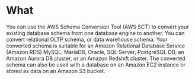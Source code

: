 # What
You can use the AWS Schema Conversion Tool (AWS SCT) to convert your existing database schema from one database engine to another. You can convert relational OLTP schema, or data warehouse schema. Your converted schema is suitable for an Amazon Relational Database Service (Amazon RDS) MySQL, MariaDB, Oracle, SQL Server, PostgreSQL DB, an Amazon Aurora DB cluster, or an Amazon Redshift cluster. The converted schema can also be used with a database on an Amazon EC2 instance or stored as data on an Amazon S3 bucket.
